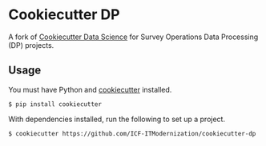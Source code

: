 # Cookiecutter DP

A fork of [Cookiecutter Data Science](https://drivendata.github.io/cookiecutter-data-science/)
for Survey Operations Data Processing (DP) projects.


## Usage

You must have Python and [cookiecutter](https://github.com/cookiecutter/cookiecutter)
installed.

```shell
$ pip install cookiecutter
```

With dependencies installed, run the following to set up a project.

```shell
$ cookiecutter https://github.com/ICF-ITModernization/cookiecutter-dp
```